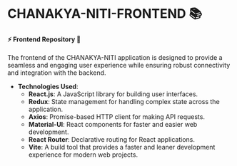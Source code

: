 # CHANAKYA-NITI-FRONTEND 📚

#### :zap: Frontend Repository 👑

The frontend of the CHANAKYA-NITI application is designed to provide a seamless and engaging user experience while ensuring robust connectivity and integration with the backend.

- **Technologies Used**:
  - **React.js**: A JavaScript library for building user interfaces.
  - **Redux**: State management for handling complex state across the application.
  - **Axios**: Promise-based HTTP client for making API requests.
  - **Material-UI**: React components for faster and easier web development.
  - **React Router**: Declarative routing for React applications.
  - **Vite**: A build tool that provides a faster and leaner development experience for modern web projects.
